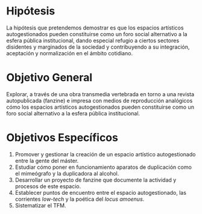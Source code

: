 # Hipótesis

La hipótesis que pretendemos demostrar es que los espacios artísticos autogestionados pueden constituirse como un foro social alternativo a la esfera pública institucional, dando especial refugio a ciertos sectores disidentes y marginados de la sociedad y contribuyendo a su integración, aceptación y normalización en el ámbito cotidiano.

# Objetivo General

Explorar, a través de una obra transmedia vertebrada en torno a una revista autopublicada (fanzine) e impresa con medios de reproducción analógicos cómo los espacios artísticos autogestionados pueden constituirse como un foro social alternativo a la esfera pública institucional.

# Objetivos Específicos

1. Promover y gestionar la creación de un espacio artístico autogestionado entre la gente del máster.
2. Estudiar cómo poner en funcionamiento aparatos de duplicación como el mimeógrafo y la duplicadora al alcohol.
3. Desarrollar un proyecto de fanzine que documente la actividad y procesos de este espacio.
4. Establecer puntos de encuentro entre el espacio autogestionado, las corrientes *low-tech* y la poética del *locus amoenus*.
5. Sistematizar el TFM.